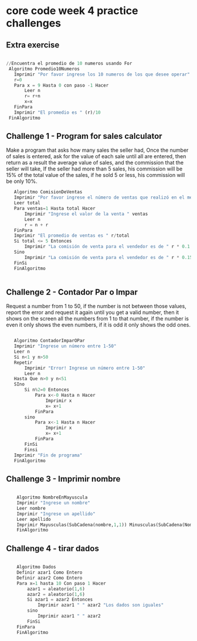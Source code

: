 # core code week 4 practice challenges

## Extra exercise
 
 ``` python
 
 //Encuentra el promedio de 10 numeros usando For
  Algoritmo Promedio10Numeros
	Imprimir "Por favor ingrese los 10 numeros de los que desee operar"
	r=0
	Para x = 9 Hasta 0 con paso -1 Hacer
		Leer n
		r= r+n
		x=x
	FinPara
	Imprimir "El promedio es " (r)/10
  FinAlgoritmo
``` 

## Challenge 1 - Program for sales calculator

Make a program that asks how many sales the seller had, Once the number of sales is entered, ask for the value of each sale until all are entered, then return as a result the average value of sales, and the commission that the seller will take, If the seller had more than 5 sales, his commission will be 15% of the total value of the sales, if he sold 5 or less, his commission will be only 10%.

 ``` python
	Algoritmo ComisionDeVentas
	Imprimir "Por favor ingrese el número de ventas que realizó en el mes"
	Leer total
	Para ventas=1 Hasta total Hacer
		Imprimir "Ingrese el valor de la venta " ventas
		Leer n
		r = n + r
	FinPara
	Imprimir "El promedio de ventas es " r/total
	Si total <= 5 Entonces
		Imprimir "La comisión de venta para el vendedor es de " r * 0.1
	Sino 
		Imprimir "La comisión de venta para el vendedor es de " r * 0.15
	FinSi
	FinAlgoritmo
	
 ``` 
 
 ## Challenge 2 - Contador Par o Impar
 
 Request a number from 1 to 50, if the number is not between those values, report the error and request it again until you get a valid number, then it shows on the screen all the numbers from 1 to that number, if the number is even it only shows the even numbers, if it is odd it only shows the odd ones.

 ``` python
 
 	Algoritmo ContadorImparOPar
	Imprimir "Ingrese un número entre 1-50"
	Leer n
	Si n<1 y n>50
	Repetir
		Imprimir "Error! Ingrese un número entre 1-50"
		Leer n
	Hasta Que n>0 y n<51 
	SIno 
		Si n%2=0 Entonces
			Para x<-0 Hasta n Hacer
				Imprimir x
				x= x+1
			FinPara
		sino 
			Para x<-1 Hasta n Hacer
				Imprimir x
				x= x+1
			FinPara
		FinSi
		Finsi
	Imprimir "Fin de programa"
	FinAlgoritmo

```

## Challenge 3 - Imprimir nombre

``` python

	Algoritmo NombreEnMayuscula
	Imprimir "Ingrese un nombre"
	Leer nombre
	Imprimir "Ingrese un apellido"
	Leer apellido
	Imprimir Mayusculas(SubCadena(nombre,1,1)) Minusculas(SubCadena(Nombre,2,longitud(nombre))) " " Mayusculas(SubCadena(apellido,1,1)) 				Minusculas(SubCadena(apellido,2,longitud(apellido)))
	FinAlgoritmo
``` 

## Challenge 4 - tirar dados

``` python

	Algoritmo Dados
	Definir azar1 Como Entero
	Definir azar2 Como Entero
	Para x=1 hasta 10 Con paso 1 Hacer
		azar1 = aleatorio(1,6)
		azar2 = aleatorio(1,6)
		Si azar1 = azar2 Entonces
			Imprimir azar1 " " azar2 "Los dados son iguales"
		sino 
			Imprimir azar1 " " azar2
		FinSi
	FinPara
	FinAlgoritmo
``` 
